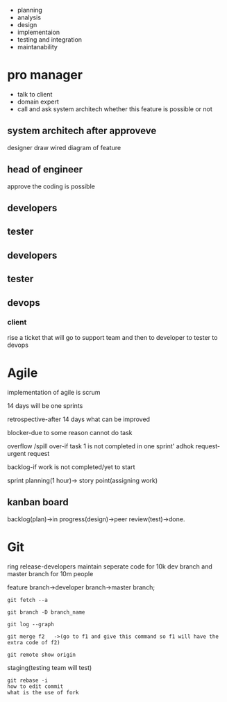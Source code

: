 - planning
- analysis
- design
- implementaion
- testing and integration
- maintanability

# pro manager

- talk to client
- domain expert
- call and ask system architech whether this feature is possible or not

## system architech after approveve

designer draw wired diagram of feature

## head of engineer

approve the coding is possible

## developers

## tester

## developers

## tester

## devops

### client

rise a ticket that will go to support team
and then to developer to tester to devops

# Agile

implementation of agile is scrum

14 days will be one sprints

retrospective-after 14 days what can be improved

blocker-due to some reason cannot do task

overflow /spill over-if task 1 is not completed in one sprint'
adhok request-urgent request

backlog-if work is not completed/yet to start

sprint planning(1 hour)-> story point(assigning work)

## kanban board

backlog(plan)->in progress(design)->peer review(test)->done.

# Git

ring release-developers maintain seperate code for 10k dev branch and master branch for 10m people

feature branch->developer branch->master branch;

```
git fetch --a

git branch -D branch_name

git log --graph

git merge f2   ->(go to f1 and give this command so f1 will have the extra code of f2)

git remote show origin

```

staging(testing team will test)

```
git rebase -i
how to edit commit
what is the use of fork

```
